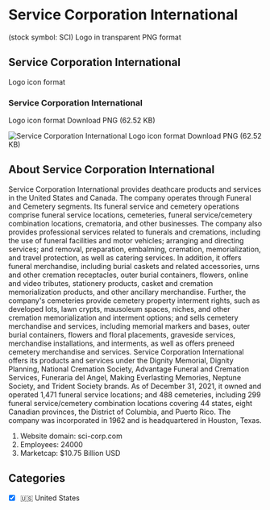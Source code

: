 # Service Corporation International
 (stock symbol: SCI) Logo in transparent PNG format

## Service Corporation International
 Logo icon format

### Service Corporation International
 Logo icon format Download PNG (62.52 KB)

![Service Corporation International
 Logo icon format Download PNG (62.52 KB)](/img/orig/SCI-d4c9eab5.png)

## About Service Corporation International


Service Corporation International provides deathcare products and services in the United States and Canada. The company operates through Funeral and Cemetery segments. Its funeral service and cemetery operations comprise funeral service locations, cemeteries, funeral service/cemetery combination locations, crematoria, and other businesses. The company also provides professional services related to funerals and cremations, including the use of funeral facilities and motor vehicles; arranging and directing services; and removal, preparation, embalming, cremation, memorialization, and travel protection, as well as catering services. In addition, it offers funeral merchandise, including burial caskets and related accessories, urns and other cremation receptacles, outer burial containers, flowers, online and video tributes, stationery products, casket and cremation memorialization products, and other ancillary merchandise. Further, the company's cemeteries provide cemetery property interment rights, such as developed lots, lawn crypts, mausoleum spaces, niches, and other cremation memorialization and interment options; and sells cemetery merchandise and services, including memorial markers and bases, outer burial containers, flowers and floral placements, graveside services, merchandise installations, and interments, as well as offers preneed cemetery merchandise and services. Service Corporation International offers its products and services under the Dignity Memorial, Dignity Planning, National Cremation Society, Advantage Funeral and Cremation Services, Funeraria del Angel, Making Everlasting Memories, Neptune Society, and Trident Society brands. As of December 31, 2021, it owned and operated 1,471 funeral service locations; and 488 cemeteries, including 299 funeral service/cemetery combination locations covering 44 states, eight Canadian provinces, the District of Columbia, and Puerto Rico. The company was incorporated in 1962 and is headquartered in Houston, Texas.

1. Website domain: sci-corp.com
2. Employees: 24000
3. Marketcap: $10.75 Billion USD


## Categories
- [x] 🇺🇸 United States
